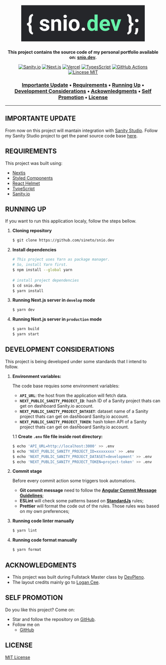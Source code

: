 <h1 align="center">
  <a href="https://snio.dev">
    <img width="400" src="docs/logo-readme.png">
  </a>
</h1>

<div align="center">

  <b>This project contains the source code of my personal portfolio available on: <a href="https://snio.dev">snio.dev</a>.</b>

[![Sanity.io][sanity-io-badge]][sanity-io-badge-url] [![Next.js][nextjs-badge]][nextjs-badge-url] [![Vercel][vercel-badge]][vercel-badge-url] [![TypesScript][typescript-badge]][typescript-badge-url] [![GitHub Actions][github-actions-badge]][github-actions-url] [![Lincese MIT][license-badge]][license-badge-url]

[sanity-io-badge]: https://img.shields.io/badge/Sanity.io-orange?style=for-the-badge&logo=Sanity
[sanity-io-badge-url]: https://sanity.io
[nextjs-badge]: https://img.shields.io/badge/next%20js%20-%23000000.svg?&style=for-the-badge&logo=next.js&logoColor=white
[nextjs-badge-url]: https://nextjs.org
[vercel-badge]: https://img.shields.io/badge/vercel%20-%23000000.svg?&style=for-the-badge&logo=vercel&logoColor=white
[vercel-badge-url]: https://vercel.com
[typescript-badge]: https://img.shields.io/badge/typescript%20-%23007ACC.svg?&style=for-the-badge&logo=typescript&logoColor=white
[typescript-badge-url]: https://typescriptlang.org
[github-actions-badge]: https://img.shields.io/badge/github%20actions%20-%232671E5.svg?&style=for-the-badge&logo=github%20actions&logoColor=white
[github-actions-url]: https://github.com/sineto/snio.dev/actions
[license-badge]: https://img.shields.io/badge/License-MIT-green?style=for-the-badge
[license-badge-url]: https://github.com/sineto/snio.dev/blob/develop/LICENSE
</div>

<h3 align="center">
  <a href="#important-update">Importante Update</a> •
  <a href="#requirements">Requirements</a> •
  <a href="#running-up">Running Up</a> •
  <a href="#development-considerations">Development Considerations</a> •
  <a href="#acknowledgments">Ackownledgments</a> •
  <a href="#self-promotion">Self Promotion</a> •
  <a href="#license">License</a>
</h3>

---
## IMPORTANTE UPDATE
From now on this project will mantain integration with [Sanity Studio](https://sanity.io). Follow my Sanity Studio project to get the panel source code base [here](https://github.com/sineto/snio.dev-sanity-panel).

## REQUIREMENTS
This project was built using:
- [Nextjs](https://nextjs.org)
- [Styled Components](https://tailwindcss.com/)
- [React Helmet](https://purgecss.com/)
- [TypeScript](https://typescriptlang.org)
- [Sanity.io](https://www.sanity.io)

## RUNNING UP
If you want to run this application localy, follow the steps bellow.

1. **Cloning repository**
    ```sh
    $ git clone https://github.com/sineto/snio.dev
    ```

2. **Install dependencies**
    ```sh
    # This project uses Yarn as package manager.
    # So, install Yarn first.
    $ npm install --global yarn

    # install project dependencies
    $ cd snio.dev
    $ yarn install
    ```

3. **Running Next.js server in `develop` mode**
    ```sh
    $ yarn dev
    ```

4. **Running Next.js server in `production` mode**
    ```sh
    $ yarn build
    $ yarn start
    ```

## DEVELOPMENT CONSIDERATIONS
This project is being developed under some standards that I intend to follow.

1. **Environment variables:**

    The code base requies some environment variables:
    - **`API_URL`**: the host from the application will fetch data.
    - **`NEXT_PUBLIC_SANITY_PROJECT_ID`**: hash ID of a Sanity project thats can get on dashboard Sanity.io account.
    - **`NEXT_PUBLIC_SANITY_PROJECT_DATASET`**: dataset name of a Sanity project thats can get on dashboard Sanity.io account.
    - **`NEXT_PUBLIC_SANITY_PROJECT_TOKEN`**: hash token API of a Sanity project thats can get on dashboard Sanity.io account.

    1.1 **Create `.env` file file inside root directory:**
      ```sh
      $ echo 'API_URL=http://localhost:3000' >> .env
      $ echo 'NEXT_PUBLIC_SANITY_PROJECT_ID=xxxxxxxx' >> .env
      $ echo 'NEXT_PUBLIC_SANITY_PROJECT_DATASET=development' >> .env
      $ echo 'NEXT_PUBLIC_SANITY_PROJECT_TOKEN=project-token' >> .env
      ```

2. **Commit stage**

    Before every commit action some triggers took automations.
    - **Git commit message** need to follow the [**Angular Commit Message Guidelines**](https://github.com/angular/angular/blob/master/CONTRIBUTING.md#-commit-message-format);
    - **ESLint** will check some patterns based on [**StandardJs**](https://standardjs.com) rules;
    - **Prettier** will format the code out of the rules. Those rules was based on my own preferences;

3. **Running code linter manually**
    ```sh
    $ yarn lint
    ```

4. **Running code format manually**
    ```sh
    $ yarn format
    ```

## ACKNOWLEDGMENTS
- This project was built during Fullstack Master class
by [DevPleno](https://devpleno.com/).
- The layout credits mainly go to [Logan Cee](https://dribbble.com/shots/11276631-DS-Personal-Developer-Portfolio).

## SELF PROMOTION
Do you like this project? Come on:
- Star and follow the repository on [GitHub](https://github.com/sineto/snio.dev).
- Follow me on
  - [GitHub](https://github.com/sineto)

## LICENSE
[MIT License](LICENSE)
